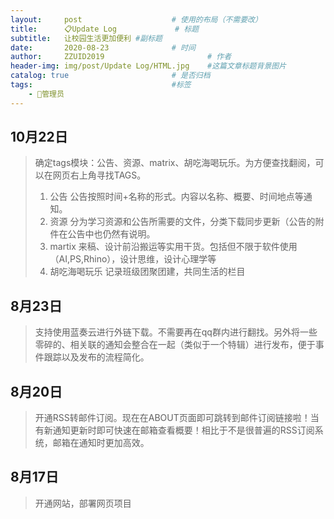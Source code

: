 ```yaml
---
layout:     post   				    # 使用的布局（不需要改）
title:      📋Update Log				# 标题 
subtitle:   让校园生活更加便利 #副标题
date:       2020-08-23 				# 时间
author:     ZZUID2019 						# 作者
header-img: img/post/Update Log/HTML.jpg 	#这篇文章标题背景图片
catalog: true 						# 是否归档
tags:								#标签
    - 🔧管理员
---
```


## 10月22日

> 确定tags模块：公告、资源、matrix、胡吃海喝玩乐。为方便查找翻阅，可以在网页右上角寻找TAGS。
>
> 1. 公告
>    公告按照时间+名称的形式。内容以名称、概要、时间地点等通知。
> 2. 资源
>    分为学习资源和公告所需要的文件，分类下载同步更新（公告的附件在公告中也仍然有说明。
> 3. martix
>    来稿、设计前沿搬运等实用干货。包括但不限于软件使用（AI,PS,Rhino），设计思维，设计心理学等
> 4. 胡吃海喝玩乐
>    记录班级团聚团建，共同生活的栏目

## 8月23日

> 支持使用蓝奏云进行外链下载。不需要再在qq群内进行翻找。另外将一些零碎的、相关联的通知会整合在一起（类似于一个特辑）进行发布，便于事件跟踪以及发布的流程简化。

## 8月20日

> 开通RSS转邮件订阅。现在在ABOUT页面即可跳转到邮件订阅链接啦！当有新通知更新时即可快速在邮箱查看概要！相比于不是很普遍的RSS订阅系统，邮箱在通知时更加高效。

## 8月17日

> 开通网站，部署网页项目